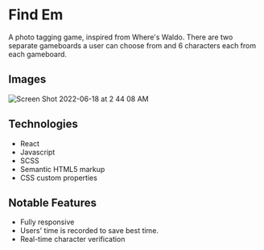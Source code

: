 # Find Em
A photo tagging game, inspired from Where's Waldo. There are two separate gameboards a user can choose from and 6 characters each from each gameboard.

## Images
![Screen Shot 2022-06-18 at 2 44 08 AM](https://user-images.githubusercontent.com/72288176/174432272-e5d14178-0b72-4028-a1b3-cfc96753fff9.png)

## Technologies
* React
* Javascript
* SCSS
* Semantic HTML5 markup
* CSS custom properties

## Notable Features
* Fully responsive
* Users' time is recorded to save best time.
* Real-time character verification


